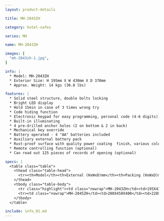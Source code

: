 ```yaml
---
layout: product-details

title: MH-2043ZH

category: hotel-safes

series: MH

name: MH-2043ZH

images: [
  "mh-2043zh-1.jpg",
]

info: |
  * Model: MH-2043ZH
  * Exterior Size: H 195mm X W 430mm X D 370mm
  * Approx. Weight: 14 kgs (30.8 lbs)

features: |
  * Solid steel structure, double bolts locking
  * Bright LED display
  * Hold 15min in case of 3 times wrong try
  * Code hiding function
  * Electronic keypad for easy programming, personal code (4-6 digits), manager code (6 digits)
  * Built-in illuminating
  * 4 pre-drilled anchor holes (2 on bottom & 2 in back)
  * Mechanical key override
  * Battery operated - 4 "AA" batteries included
  * Auxiliary external battery pack
  * Rust-proof surface with quality power coating  finish, various colors available
  * Remote controlling function (optional)
  * Can read out 125 pieces of records of opening (optional) 

specs: |
  <table class="table">
    <thead class="table-head">
      <tr><th>Model</th><th>External (HxWxD)mm</th><th>Packing (HxWxD)mm</th><th>Weight (kg)</th><th>Door (mm)</th><th>Body (mm)</th><th>20’FCL (pcs)</th></tr>
    </thead>
    <tbody class="table-body">
      <tr class="highlight"><td class="nowrap">MH-2043ZH</td><td>195X430X370</td><td>215X450X420</td><td>13</td><td>5</td><td>2</td><td>685</td></tr>
      <tr><td class="nowrap">MH-2045ZH</td><td>200X450X400</td><td>220X470X450</td><td>14</td><td>5</td><td>2</td><td>625</td></tr>
    </tbody>
  </table>

include: info_01.md
---
```

